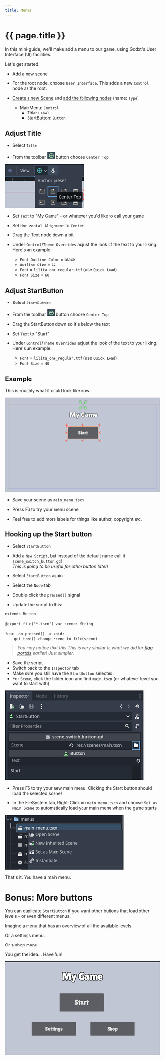 ```yaml
---
title: Menus
---
```

# {{ page.title }}

In this mini-guide, we'll make add a menu to our game, using Godot's User Interface (UI) facilities.

Let's get started.

* Add a new scene
* For the root node, choose `User Interface`. This adds a new `Control` node as the root.

* [Create a new Scene](../tips/create_a_scene.md) and [add the following nodes](../tips/add_nodes.md) (name: `Type`)
   * MainMenu: `Control`
     * Title: `Label`
     * StartButton: `Button`

## Adjust Title
* Select `Title`

* From the toolbar ![preset](res/menus/preset_button.png) button choose `Center Top`

![Center Top](res/menus/center_top.png)

* Set `Text` to "My Game" - or whatever you'd like to call your game
* Set `Horizontal Alignment` to `Center`
* Drag the Text node down a bit

* Under `Control`/`Theme Overrides` adjust the look of the text to your liking.  
Here's an example:

    * `Font Outline Color` = black
    * `Outline Size` = `12`
    * `Font` = `lilita_one_regular.ttf` (use `Quick Load`)
    * `Font Size` = `60`


## Adjust StartButton

* Select `StartButton`
* From the toolbar ![preset](res/menus/preset_button.png) button choose `Center Top`
* Drag the StartButton down so it's below the text
* Set `Text` to "Start"
* Under `Control`/`Theme Overrides` adjust the look of the text to your liking.  
Here's an example:

    * `Font` = `lilita_one_regular.ttf` (use `Quick Load`)
    * `Font Size` = `40`

## Example

This is roughly what it could look like now.

![WIP](res/menus/wip1.png)

* Save your scene as `main_menu.tscn`
* Press F6 to try your menu scene

* Feel free to add more labels for things like author, copyright etc.

## Hooking up the Start button

* Select `StartButton`
* Add a `New Script`, but instead of the default name call it `scene_switch_button.gd`!  
_This is going to be useful for other button later!_

* Select `StartButton` again
* Select the `Node` tab
* Double-click the `pressed()` signal
* Update the script to this:

```gdscript
extends Button

@export_file("*.tscn") var scene: String

func _on_pressed() -> void:
	get_tree().change_scene_to_file(scene)
```

> _You may notice that this This is very similar to what we did for [flag portals](portals.md) earlier! Just simpler._

* Save the script
* Switch back to the `Inspector` tab
* Make sure you still have the `StartButton` selected
* For `Scene`, click the folder icon and find `main.tscn` (or whatever level you want to start with)

![Scene Select](res/menus/scene_select.png)

* Press F6 to try your new main menu. Clicking the Start button should load the selected scene!

* In the FileSystem tab, Right-Click on `main_menu.tscn` and choose `Set as Main Scene` to automatically load your main menu when the game starts

![Set as Main Scene](res/menus/set_as_main_scene.png)

That's it. You have a main menu.

# Bonus: More buttons

You can duplicate `StartButton` if you want other buttons that load other levels - or even different menus.

Imagine a menu that has an overview of all the available levels.

Or a settings menu.

Or a shop menu.

You get the idea... Have fun!

![Example](res/menus/example.png)